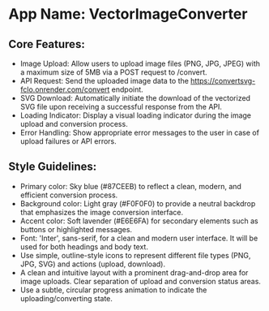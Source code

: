 # **App Name**: VectorImageConverter

## Core Features:

- Image Upload: Allow users to upload image files (PNG, JPG, JPEG) with a maximum size of 5MB via a POST request to /convert.
- API Request: Send the uploaded image data to the https://convertsvg-fclo.onrender.com/convert endpoint.
- SVG Download: Automatically initiate the download of the vectorized SVG file upon receiving a successful response from the API.
- Loading Indicator: Display a visual loading indicator during the image upload and conversion process.
- Error Handling: Show appropriate error messages to the user in case of upload failures or API errors.

## Style Guidelines:

- Primary color: Sky blue (#87CEEB) to reflect a clean, modern, and efficient conversion process.
- Background color: Light gray (#F0F0F0) to provide a neutral backdrop that emphasizes the image conversion interface.
- Accent color: Soft lavender (#E6E6FA) for secondary elements such as buttons or highlighted messages.
- Font: 'Inter', sans-serif, for a clean and modern user interface. It will be used for both headings and body text.
- Use simple, outline-style icons to represent different file types (PNG, JPG, SVG) and actions (upload, download).
- A clean and intuitive layout with a prominent drag-and-drop area for image uploads. Clear separation of upload and conversion status areas.
- Use a subtle, circular progress animation to indicate the uploading/converting state.